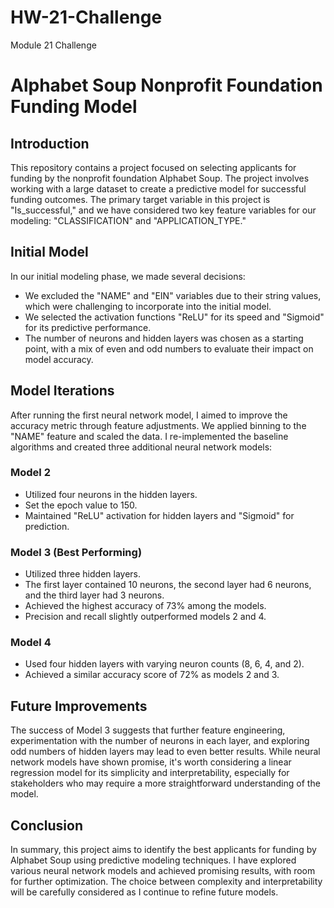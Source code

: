 # HW-21-Challenge
Module 21 Challenge


# Alphabet Soup Nonprofit Foundation Funding Model

## Introduction

This repository contains a project focused on selecting applicants for funding by the nonprofit foundation Alphabet Soup. The project involves working with a large dataset to create a predictive model for successful funding outcomes. The primary target variable in this project is "Is_successful," and we have considered two key feature variables for our modeling: "CLASSIFICATION" and "APPLICATION_TYPE."

## Initial Model

In our initial modeling phase, we made several decisions:

- We excluded the "NAME" and "EIN" variables due to their string values, which were challenging to incorporate into the initial model.
- We selected the activation functions "ReLU" for its speed and "Sigmoid" for its predictive performance.
- The number of neurons and hidden layers was chosen as a starting point, with a mix of even and odd numbers to evaluate their impact on model accuracy.

## Model Iterations

After running the first neural network model, I aimed to improve the accuracy metric through feature adjustments. We applied binning to the "NAME" feature and scaled the data. I re-implemented the baseline algorithms and created three additional neural network models:

### Model 2

- Utilized four neurons in the hidden layers.
- Set the epoch value to 150.
- Maintained "ReLU" activation for hidden layers and "Sigmoid" for prediction.

### Model 3 (Best Performing)

- Utilized three hidden layers.
- The first layer contained 10 neurons, the second layer had 6 neurons, and the third layer had 3 neurons.
- Achieved the highest accuracy of 73% among the models.
- Precision and recall slightly outperformed models 2 and 4.

### Model 4

- Used four hidden layers with varying neuron counts (8, 6, 4, and 2).
- Achieved a similar accuracy score of 72% as models 2 and 3.

## Future Improvements

The success of Model 3 suggests that further feature engineering, experimentation with the number of neurons in each layer, and exploring odd numbers of hidden layers may lead to even better results. While neural network models have shown promise, it's worth considering a linear regression model for its simplicity and interpretability, especially for stakeholders who may require a more straightforward understanding of the model.

## Conclusion

In summary, this project aims to identify the best applicants for funding by Alphabet Soup using predictive modeling techniques. I have explored various neural network models and achieved promising results, with room for further optimization. The choice between complexity and interpretability will be carefully considered as I continue to refine future models.

